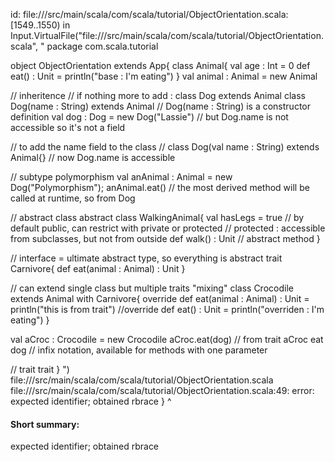 id: file://<WORKSPACE>/src/main/scala/com/scala/tutorial/ObjectOrientation.scala:[1549..1550) in Input.VirtualFile("file://<WORKSPACE>/src/main/scala/com/scala/tutorial/ObjectOrientation.scala", " package com.scala.tutorial

object ObjectOrientation extends App{
  class Animal{
    val age : Int = 0
    def eat() : Unit = println("base : I'm eating")
  }
  val animal : Animal = new Animal

  // inheritence
  // if nothing more to add : class Dog extends Animal
  class Dog(name : String) extends Animal // Dog(name : String) is a constructor definition
  val dog : Dog = new Dog("Lassie")
  // but Dog.name is not accessible so it's not a field

  // to add the name field to the class
  // class Dog(val name : String) extends Animal{}
  // now Dog.name is accessible

  // subtype polymorphism
  val anAnimal : Animal = new Dog("Polymorphism");
  anAnimal.eat() // the most derived method will be called at runtime, so from Dog

  // abstract class
  abstract class WalkingAnimal{
    val hasLegs = true 
    // by default public, can restrict with private or protected
    // protected : accessible from subclasses, but not from outside
    def walk() : Unit // abstract method
  }

  // interface = ultimate abstract type, so everything is abstract
  trait Carnivore{
    def eat(animal : Animal) : Unit
  }

  // can extend single class but multiple traits "mixing"
  class Crocodile extends Animal with Carnivore{
    override def eat(animal : Animal) : Unit = println("this is from trait")
    //override def eat() : Unit = println("overriden : I'm eating")
  }
  
  val aCroc : Crocodile = new Crocodile
  aCroc.eat(dog) // from trait
  aCroc eat dog // infix notation, available for methods with one parameter 

  // trait
  trait 
}
")
file://<WORKSPACE>/src/main/scala/com/scala/tutorial/ObjectOrientation.scala
file://<WORKSPACE>/src/main/scala/com/scala/tutorial/ObjectOrientation.scala:49: error: expected identifier; obtained rbrace
}
^
#### Short summary: 

expected identifier; obtained rbrace